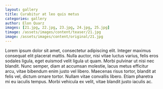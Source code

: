 ```yaml
---
layout: gallery
title: Curabitur at leo quis metus
categories: gallery
author: Elon Quarz
images: [21.jpg, 22.jpg, 23.jpg, 24.jpg, 25.jpg]
timage: /assets/images/content/teaser/21.jpg
image: /assets/images/content/original/21.jpg
---
```

<p>Lorem ipsum dolor sit amet, consectetur adipiscing elit. Integer maximus consequat
elit placerat mattis. Nulla auctor, nisi vitae luctus varius, felis eros sodales
ligula, eget euismod velit ligula ut quam. Morbi pulvinar ut nisi nec blandit.
Nunc semper, diam at accumsan molestie, lacus metus efficitur arcu, vitae bibendum enim
justo vel libero. Maecenas risus tortor, blandit at felis vel, dictum ornare tortor.
Nullam vitae convallis libero. Etiam pharetra mi eu iaculis tempus. Morbi vehicula ex
velit, vitae blandit justo iaculis ac.</p>

